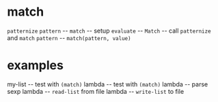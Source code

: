 # match

`patternize`
`pattern` -- `match` -- setup
`evaluate` -- `Match` -- call `patternize` and `match`
`pattern` -- `match(pattern, value)`

# examples

my-list -- test with `(match)`
lambda -- test with `(match)`
lambda -- parse sexp
lambda -- `read-list` from file
lambda -- `write-list` to file

